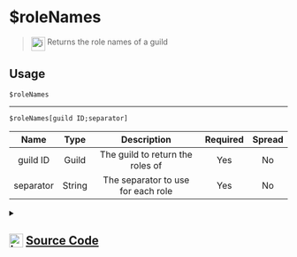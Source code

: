 # $roleNames
> <img align="top" src="https://upload.wikimedia.org/wikipedia/commons/thumb/e/e4/Infobox_info_icon.svg/160px-Infobox_info_icon.svg.png?20150409153300" alt="image" width="25" height="auto"> Returns the role names of a guild
## Usage
```
$roleNames
```
---
```
$roleNames[guild ID;separator]
```
| Name | Type | Description | Required | Spread
| :---: | :---: | :---: | :---: | :---: |
guild ID | Guild | The guild to return the roles of | Yes | No
separator | String | The separator to use for each role | Yes | No
<details>
<summary>
    
## <img align="top" src="https://cdn4.iconfinder.com/data/icons/iconsimple-logotypes/512/github-512.png" alt="image" width="25" height="auto">  [Source Code](https://github.com/tryforge/ForgeScript-V2/blob/main/src/native/roleNames.ts)
    
</summary>
    
```ts
import { ArgType, NativeFunction, Return } from "../structures"

export default new NativeFunction({
    name: "$roleNames",
    version: "1.0.0",
    description: "Returns the role names of a guild",
    brackets: false,
    args: [
        {
            name: "guild ID",
            description: "The guild to return the roles of",
            rest: false,
            type: ArgType.Guild,
            required: true,
        },
        {
            name: "separator",
            description: "The separator to use for each role",
            rest: false,
            required: true,
            type: ArgType.String,
        },
    ],
    unwrap: true,
    execute(ctx, [guild, sep]) {
        return this.success(
            (guild ?? ctx.guild)?.roles.cache
                .filter((x) => x.guild.id !== x.id)
                .map((x) => x.name)
                .join(sep || ", ")
        )
    },
})

```
    
</details>